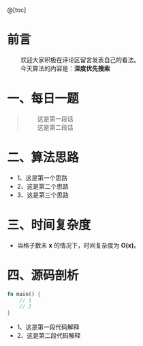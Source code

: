 @[toc]

# 前言

&nbsp;&nbsp;&nbsp;&nbsp;&nbsp;&nbsp;&nbsp;&nbsp;欢迎大家积极在评论区留言发表自己的看法。<br>&nbsp;&nbsp;&nbsp;&nbsp;&nbsp;&nbsp;&nbsp;&nbsp;今天算法的内容是：**深度优先搜索**

# 一、每日一题

> &nbsp;&nbsp;&nbsp;&nbsp;&nbsp;&nbsp;&nbsp;&nbsp;这是第一段话<br>&nbsp;&nbsp;&nbsp;&nbsp;&nbsp;&nbsp;&nbsp;&nbsp;这是第二段话

# 二、算法思路

* 1、这是第一个思路
* 2、这是第二个思路
* 3、这是第三个思路

# 三、时间复杂度

* 当格子数未 **x** 的情况下，时间复杂度为 **O(x)**。

# 四、源码剖析

```rust
fn main() {
    // 1 
    // 2
}
```

* 1、这是第一段代码解释
* 2、这是第二段代码解释